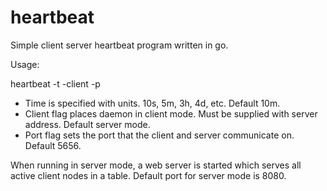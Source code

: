 heartbeat
=========

Simple client server heartbeat program written in go.

Usage:

  heartbeat -t <time> -client <servername> -p <port>

* Time is specified with units.  10s, 5m, 3h, 4d, etc.  Default 10m.
* Client flag places daemon in client mode.  Must be supplied with server address.  Default server mode.
* Port flag sets the port that the client and server communicate on.  Default 5656.

When running in server mode, a web server is started which serves all active client nodes in a table.
Default port for server mode is 8080.
